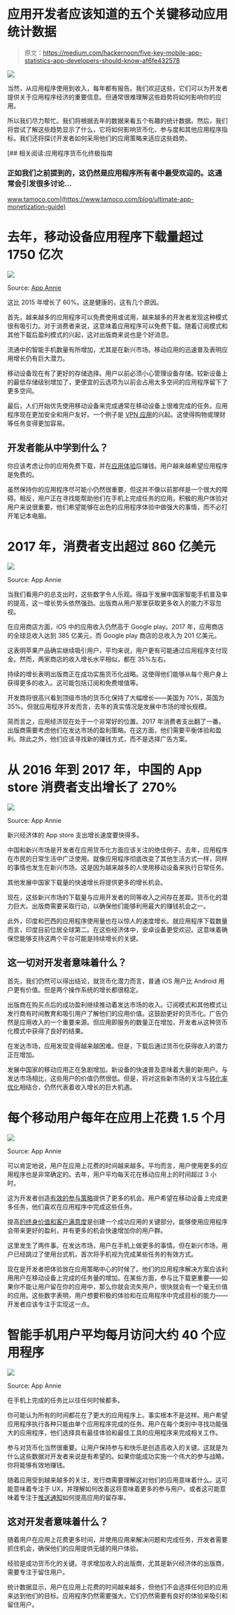 # 应用开发者应该知道的五个关键移动应用统计数据

> 原文：<https://medium.com/hackernoon/five-key-mobile-app-statistics-app-developers-should-know-af6fe432578>

![](img/dacbdcf3e3e6df3071e6341b058c6f3b.png)

当然，从应用程序使用到收入，每年都有报告。我们欢迎这些，它们可以为开发者提供关于应用程序经济的重要信息。但通常很难理解这些趋势将如何影响你的应用。

所以我们尽力帮忙。我们将根据去年的数据来看五个有趣的统计数据。然后，我们将尝试了解这些趋势显示了什么，它将如何影响货币化、参与度和其他应用程序指标。我们还将探讨开发者如何采用他们的应用策略来适应这些趋势。

[](https://www.tamoco.com/blog/ultimate-app-monetization-guide) [## 相关阅读:应用程序货币化终极指南

### 正如我们之前提到的，这仍然是应用程序所有者中最受欢迎的。这通常会引发很多讨论…

www.tamoco.com](https://www.tamoco.com/blog/ultimate-app-monetization-guide) 

# 去年，移动设备应用程序下载量超过 1750 亿次

![](img/debab35d774926fb5185dab3af2b9a31.png)

Source: [App Annie](https://www.appannie.com/en/insights/market-data/app-annie-2017-retrospective)

这比 2015 年增长了 60%。这是健康的，这有几个原因。

首先，越来越多的应用程序可以免费使用或试用，越来越多的开发者发现这种模式很有吸引力。对于消费者来说，这意味着应用程序可以免费下载。随着订阅模式和其他下载后盈利模式的兴起，这对出版商来说也是个好消息。

流通中的智能手机数量有所增加，尤其是在新兴市场。移动应用的迅速普及表明应用增长仍有巨大潜力。

移动设备现在有了更好的存储选择。用户以前必须小心管理设备存储。较新设备上的最低存储级别增加了，更便宜的云选项为以前会占用太多空间的应用程序留下了更多空间。

最后，人们开始优先使用移动设备来完成通常在移动设备上很难完成的任务。应用程序现在更加安全和用户友好。一个例子是 [VPN 应用](https://www.top50vpn.com/best-vpn-app)的兴起。这使得购物或理财等任务变得更加容易。

## 开发者能从中学到什么？

你应该考虑让你的应用免费下载，并在[应用体验](https://www.tamoco.com/blog/mobile-app-design-ux-ui-engagement/)后赚钱。用户越来越希望应用程序是免费的。

虽然保持你的应用程序尽可能小仍然很重要，但这并不像以前那样是一个很大的障碍。相反，用户正在寻找能帮助他们在手机上完成任务的应用。积极的用户体验对用户来说很重要。他们希望能够在出色的应用程序体验中做强大的事情，而不必打开笔记本电脑。

# 2017 年，消费者支出超过 860 亿美元

![](img/796e1af585e468ae13deb3f92d56b1a4.png)

Source: App Annie

当我们看用户的总支出时，这些数字令人乐观。得益于发展中国家智能手机普及率的提高，这一增长势头依然强劲。出版商从用户那里获取更多收入的能力不容忽视。

在应用商店方面，iOS 中的应用收入仍然高于 Google play。2017 年，应用商店的全球总收入达到 385 亿美元，而 Google play 商店的总收入为 201 亿美元。

这表明苹果产品确实继续吸引用户，平均来说，用户更有可能通过应用程序支付现金。然而，两家商店的收入增长水平相似，都在 35%左右。

持续的增长表明出版商正在成功实施货币化战略。这使得他们能够从每个用户身上获得更多的收入。这可能包括订阅和免费增值等。

开发商将很高兴看到顶级市场的货币化保持了大幅增长——美国为 70%，英国为 35%。但就应用程序开发而言，去年的真实情况是发展中市场的增长规模。

简而言之，应用经济现在处于一个非常好的位置。2017 年消费者支出翻了一番。出版商需要考虑他们在发达市场的盈利策略。在这方面，他们需要平衡体验和盈利。除此之外，他们应该寻找新的赚钱方式，而不是选择广告方案。

# 从 2016 年到 2017 年，中国的 App store 消费者支出增长了 270%

![](img/cb67b09a14bdc3bfbe3325b36542c10d.png)

Source: App Annie

新兴经济体的 App store 支出增长速度要快得多。

中国和新兴市场是开发者在应用货币化方面应该关注的绝佳例子。去年，应用程序在市民的日常生活中广泛使用。就像应用程序彻底改变了其他生活方式一样，同样的事情也发生在新兴市场。这是因为越来越多的人使用移动设备来执行日常任务。

其他发展中国家下载量的快速增长将提供更多的增长机会。

现在，这些新兴市场的下载量与应用开发者的同等收入之间存在差距。货币化的潜力巨大。出版商需要采取行动，以确保他们能够利用最大的赚钱机会之一。

此外，印度和巴西的应用程序使用量也在以惊人的速度增长。就应用程序下载数量而言，印度目前位居全球第二。在这些经济体中，安卓设备更受欢迎。这意味着确保您能够支持这两个平台可能是持续增长的关键。

## 这一切对开发者意味着什么？

首先，我们仍然可以得出结论，就货币化潜力而言，普通 iOS 用户比 Android 用户更有价值。但是两个操作系统的增长都很稳定。

出版商在购买点后的成功盈利继续推动着发达市场的收入。订阅模式和其他模式让发行商有时间教育和吸引用户了解他们的应用价值。这鼓励更好的货币化。广告仍然是应用收入的一个重要来源。但应用即服务的数量正在增加，开发者从这种货币化模式中获得了良好的结果。

在发达市场，应用发现变得越来越困难。但是，下载后通过货币化获得收入的潜力正在增加。

发展中国家的移动应用正在急剧增加。新设备的快速普及意味着大量的新用户。与发达市场相比，这些用户的价值仍然很低。但是，将对这些新市场的关注与[转化率优化](https://www.rich-page.com/website-optimization/the-ultimate-guide-to-conversion-rate-optimization/)相结合，仍然代表着收入增长的巨大机遇。

# 每个移动用户每年在应用上花费 1.5 个月

![](img/49f98c0a191acf5de20d26893c9976ac.png)

Source: App Annie

可以肯定地说，用户在应用上花费的时间越来越多。平均而言，用户使用更多的应用程序也是非常确定的。去年，用户平均每天花在移动应用上的时间超过 3 小时。

这为开发者创造[有效的参与策略](https://www.tamoco.com/blog/app-engagement-and-retention-guide)提供了更多的机会。用户希望在移动设备上完成更多任务，他们喜欢在应用程序中完成这些任务。

提高[的终身价值和客户满意度](https://www.tamoco.com/blog/mobile-app-design-ux-ui-engagement/)是创建一个成功应用的关键部分。能够使用应用程序会带来更好的盈利，并有更多的机会快速增加你的用户群。

这里发生了两件事。在发达市场，用户在手机上做更多的事情。但在新兴市场，用户已经跳过了使用台式机，首次将手机视为完成某些任务的有效方式。

现在是开发者把体验放在应用策略中心的时候了。他们的应用程序解决方案应该利用用户在移动设备上完成的任务量的增加。在某些方面，参与比下载更重要——如果你不能让用户留在你的应用中，那么你就会流失用户，很快就会有一个毫无价值的应用。这些数字表明，用户想要积极的体验和在应用程序中完成目标的能力——开发者应该专注于实现这一点。

# 智能手机用户平均每月访问大约 40 个应用程序

![](img/1e2ecdccf4bedb725165ed386b1d8352.png)

Source: App Annie

在手机上完成的任务比以往任何时候都多。

你可能认为所有的时间都花在了更大的应用程序上。事实根本不是这样。用户希望应用程序执行各种只能由单个应用程序完成的任务。用户在每个类别中寻找功能强大的应用程序，他们选择具有最佳体验和最佳工具的应用程序来完成相关工作。

参与对货币化当然很重要。让用户保持参与和快乐是创造高收入的关键。这就是为什么这些数据对开发者来说是有希望的。如果你能成功实施一个伟大的参与战略，你将能够有效地赚钱。

随着应用受到越来越多的关注，发行商需要理解这对他们的应用意味着什么。这可能意味着专注于 UX，并理解如何改善这将意味着更多的参与用户。或者这可能意味着专注于[推送通知](https://www.tamoco.com/blog/app-push-notifications-complete-guide)如何提高应用的留存率。

## 这对开发者意味着什么？

随着用户在应用上花费更多时间，并使用应用来解决问题和完成任务，开发者需要抓住机会，确保他们的应用提供无缝的用户体验。

经验是成功货币化的关键。寻求增加收入的出版商，尤其是新兴经济体的出版商，需要专注于留住用户。

统计数据显示，用户在应用上花费的时间越来越多，但他们不会选择任何旧的应用来达到他们的目标。应用程序仍然需要强大，它们仍然需要有良好的体验来吸引和留住用户。